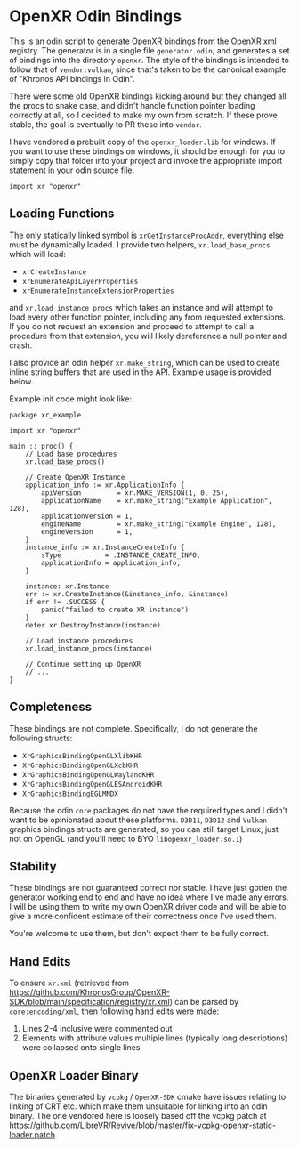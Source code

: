 # OpenXR Odin Bindings

This is an odin script to generate OpenXR bindings from the OpenXR xml registry. The generator
is in a single file `generator.odin`, and generates a set of bindings into the directory `openxr`.
The style of the bindings is intended to follow that of `vendor:vulkan`, since that's taken to be
the canonical example of "Khronos API bindings in Odin".

There were some old OpenXR bindings kicking around but they changed all the procs to snake case,
and didn't handle function pointer loading correctly at all, so I decided to make my own from scratch.
If these prove stable, the goal is eventually to PR these into `vendor`.

I have vendored a prebuilt copy of the `openxr_loader.lib` for windows. If you want to use these
bindings on windows, it should be enough for you to simply copy that folder into your project and
invoke the appropriate import statement in your odin source file.

```odin
import xr "openxr"
```

## Loading Functions

The only statically linked symbol is `xrGetInstanceProcAddr`, everything else must be dynamically loaded.
I provide two helpers, `xr.load_base_procs` which will load:

- `xrCreateInstance`
- `xrEnumerateApiLayerProperties`
- `xrEnumerateInstanceExtensionProperties`

and `xr.load_instance_procs` which takes an instance and will attempt to load every other function pointer,
including any from requested extensions. If you do not request an extension and proceed to attempt to call
a procedure from that extension, you will likely dereference a null pointer and crash.

I also provide an odin helper `xr.make_string`, which can be used to create inline string buffers that are
used in the API. Example usage is provided below.

Example init code might look like:

```odin
package xr_example

import xr "openxr"

main :: proc() {
	// Load base procedures
	xr.load_base_procs()

	// Create OpenXR Instance
	application_info := xr.ApplicationInfo {
		apiVersion         = xr.MAKE_VERSION(1, 0, 25),
		applicationName    = xr.make_string("Example Application", 128),
		applicationVersion = 1,
		engineName         = xr.make_string("Example Engine", 128),
		engineVersion      = 1,
	}
	instance_info := xr.InstanceCreateInfo {
		sType           = .INSTANCE_CREATE_INFO,
		applicationInfo = application_info,
	}

	instance: xr.Instance
	err := xr.CreateInstance(&instance_info, &instance)
	if err != .SUCCESS {
		panic("failed to create XR instance")
	}
	defer xr.DestroyInstance(instance)

	// Load instance procedures
	xr.load_instance_procs(instance)

	// Continue setting up OpenXR
	// ...
}
```

## Completeness

These bindings are not complete. Specifically, I do not generate the following structs:

- `XrGraphicsBindingOpenGLXlibKHR`
- `XrGraphicsBindingOpenGLXcbKHR`
- `XrGraphicsBindingOpenGLWaylandKHR`
- `XrGraphicsBindingOpenGLESAndroidKHR`
- `XrGraphicsBindingEGLMNDX`

Because the odin `core` packages do not have the required types and I didn't want to be opinionated about these
platforms. `D3D11`, `D3D12` and `Vulkan` graphics bindings structs are generated, so you can still target Linux,
just not on OpenGL (and you'll need to BYO `libopenxr_loader.so.1`)

## Stability

These bindings are not guaranteed correct nor stable. I have just gotten the generator working end to
end and have no idea where I've made any errors. I will be using them to write my own OpenXR driver code
and will be able to give a more confident estimate of their correctness once I've used them.

You're welcome to use them, but don't expect them to be fully correct.

## Hand Edits

To ensure `xr.xml` (retrieved from https://github.com/KhronosGroup/OpenXR-SDK/blob/main/specification/registry/xr.xml)
can be parsed by `core:encoding/xml`, then following hand edits were made:

1. Lines 2-4 inclusive were commented out
2. Elements with attribute values multiple lines (typically long descriptions) were collapsed onto single lines

## OpenXR Loader Binary

The binaries generated by `vcpkg` / `OpenXR-SDK` cmake have issues relating to linking of CRT etc. which make
them unsuitable for linking into an odin binary. The one vendored here is loosely based off the vcpkg patch at
https://github.com/LibreVR/Revive/blob/master/fix-vcpkg-openxr-static-loader.patch.
